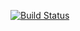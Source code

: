 [![Build Status](https://travis-ci.org/zverkovboris/homework--01.svg?branch=master)](https://travis-ci.org/zverkovboris/homework--01)
